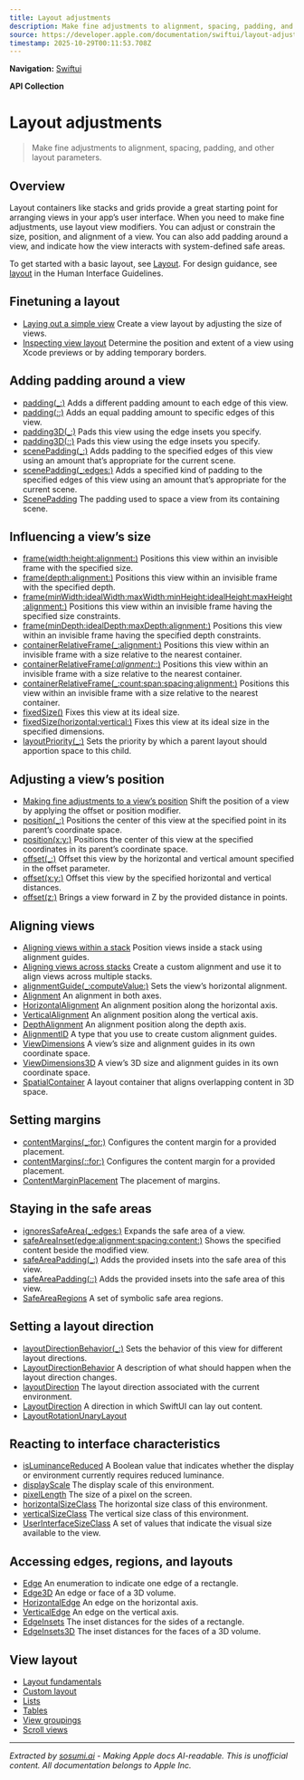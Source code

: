 ```yaml
---
title: Layout adjustments
description: Make fine adjustments to alignment, spacing, padding, and other layout parameters.
source: https://developer.apple.com/documentation/swiftui/layout-adjustments
timestamp: 2025-10-29T00:11:53.708Z
---
```


**Navigation:** [Swiftui](/documentation/swiftui)

**API Collection**

# Layout adjustments

> Make fine adjustments to alignment, spacing, padding, and other layout parameters.

## Overview

Layout containers like stacks and grids provide a great starting point for arranging views in your app’s user interface. When you need to make fine adjustments, use layout view modifiers. You can adjust or constrain the size, position, and alignment of a view. You can also add padding around a view, and indicate how the view interacts with system-defined safe areas.



To get started with a basic layout, see [Layout](/documentation/swiftui/layout-fundamentals). For design guidance, see [layout](/design/Human-Interface-Guidelines/layout) in the Human Interface Guidelines.

## Finetuning a layout

- [Laying out a simple view](/documentation/swiftui/laying-out-a-simple-view) Create a view layout by adjusting the size of views.
- [Inspecting view layout](/documentation/swiftui/inspecting-view-layout) Determine the position and extent of a view using Xcode previews or by adding temporary borders.

## Adding padding around a view

- [padding(_:)](/documentation/swiftui/view/padding(_:)) Adds a different padding amount to each edge of this view.
- [padding(_:_:)](/documentation/swiftui/view/padding(_:_:)) Adds an equal padding amount to specific edges of this view.
- [padding3D(_:)](/documentation/swiftui/view/padding3d(_:)) Pads this view using the edge insets you specify.
- [padding3D(_:_:)](/documentation/swiftui/view/padding3d(_:_:)) Pads this view using the edge insets you specify.
- [scenePadding(_:)](/documentation/swiftui/view/scenepadding(_:)) Adds padding to the specified edges of this view using an amount that’s appropriate for the current scene.
- [scenePadding(_:edges:)](/documentation/swiftui/view/scenepadding(_:edges:)) Adds a specified kind of padding to the specified edges of this view using an amount that’s appropriate for the current scene.
- [ScenePadding](/documentation/swiftui/scenepadding) The padding used to space a view from its containing scene.

## Influencing a view’s size

- [frame(width:height:alignment:)](/documentation/swiftui/view/frame(width:height:alignment:)) Positions this view within an invisible frame with the specified size.
- [frame(depth:alignment:)](/documentation/swiftui/view/frame(depth:alignment:)) Positions this view within an invisible frame with the specified depth.
- [frame(minWidth:idealWidth:maxWidth:minHeight:idealHeight:maxHeight:alignment:)](/documentation/swiftui/view/frame(minwidth:idealwidth:maxwidth:minheight:idealheight:maxheight:alignment:)) Positions this view within an invisible frame having the specified size constraints.
- [frame(minDepth:idealDepth:maxDepth:alignment:)](/documentation/swiftui/view/frame(mindepth:idealdepth:maxdepth:alignment:)) Positions this view within an invisible frame having the specified depth constraints.
- [containerRelativeFrame(_:alignment:)](/documentation/swiftui/view/containerrelativeframe(_:alignment:)) Positions this view within an invisible frame with a size relative to the nearest container.
- [containerRelativeFrame(_:alignment:_:)](/documentation/swiftui/view/containerrelativeframe(_:alignment:_:)) Positions this view within an invisible frame with a size relative to the nearest container.
- [containerRelativeFrame(_:count:span:spacing:alignment:)](/documentation/swiftui/view/containerrelativeframe(_:count:span:spacing:alignment:)) Positions this view within an invisible frame with a size relative to the nearest container.
- [fixedSize()](/documentation/swiftui/view/fixedsize()) Fixes this view at its ideal size.
- [fixedSize(horizontal:vertical:)](/documentation/swiftui/view/fixedsize(horizontal:vertical:)) Fixes this view at its ideal size in the specified dimensions.
- [layoutPriority(_:)](/documentation/swiftui/view/layoutpriority(_:)) Sets the priority by which a parent layout should apportion space to this child.

## Adjusting a view’s position

- [Making fine adjustments to a view’s position](/documentation/swiftui/making-fine-adjustments-to-a-view-s-position) Shift the position of a view by applying the offset or position modifier.
- [position(_:)](/documentation/swiftui/view/position(_:)) Positions the center of this view at the specified point in its parent’s coordinate space.
- [position(x:y:)](/documentation/swiftui/view/position(x:y:)) Positions the center of this view at the specified coordinates in its parent’s coordinate space.
- [offset(_:)](/documentation/swiftui/view/offset(_:)) Offset this view by the horizontal and vertical amount specified in the offset parameter.
- [offset(x:y:)](/documentation/swiftui/view/offset(x:y:)) Offset this view by the specified horizontal and vertical distances.
- [offset(z:)](/documentation/swiftui/view/offset(z:)) Brings a view forward in Z by the provided distance in points.

## Aligning views

- [Aligning views within a stack](/documentation/swiftui/aligning-views-within-a-stack) Position views inside a stack using alignment guides.
- [Aligning views across stacks](/documentation/swiftui/aligning-views-across-stacks) Create a custom alignment and use it to align views across multiple stacks.
- [alignmentGuide(_:computeValue:)](/documentation/swiftui/view/alignmentguide(_:computevalue:)) Sets the view’s horizontal alignment.
- [Alignment](/documentation/swiftui/alignment) An alignment in both axes.
- [HorizontalAlignment](/documentation/swiftui/horizontalalignment) An alignment position along the horizontal axis.
- [VerticalAlignment](/documentation/swiftui/verticalalignment) An alignment position along the vertical axis.
- [DepthAlignment](/documentation/swiftui/depthalignment) An alignment position along the depth axis.
- [AlignmentID](/documentation/swiftui/alignmentid) A type that you use to create custom alignment guides.
- [ViewDimensions](/documentation/swiftui/viewdimensions) A view’s size and alignment guides in its own coordinate space.
- [ViewDimensions3D](/documentation/swiftui/viewdimensions3d) A view’s 3D size and alignment guides in its own coordinate space.
- [SpatialContainer](/documentation/swiftui/spatialcontainer) A layout container that aligns overlapping content in 3D space.

## Setting margins

- [contentMargins(_:for:)](/documentation/swiftui/view/contentmargins(_:for:)) Configures the content margin for a provided placement.
- [contentMargins(_:_:for:)](/documentation/swiftui/view/contentmargins(_:_:for:)) Configures the content margin for a provided placement.
- [ContentMarginPlacement](/documentation/swiftui/contentmarginplacement) The placement of margins.

## Staying in the safe areas

- [ignoresSafeArea(_:edges:)](/documentation/swiftui/view/ignoressafearea(_:edges:)) Expands the safe area of a view.
- [safeAreaInset(edge:alignment:spacing:content:)](/documentation/swiftui/view/safeareainset(edge:alignment:spacing:content:)) Shows the specified content beside the modified view.
- [safeAreaPadding(_:)](/documentation/swiftui/view/safeareapadding(_:)) Adds the provided insets into the safe area of this view.
- [safeAreaPadding(_:_:)](/documentation/swiftui/view/safeareapadding(_:_:)) Adds the provided insets into the safe area of this view.
- [SafeAreaRegions](/documentation/swiftui/safearearegions) A set of symbolic safe area regions.

## Setting a layout direction

- [layoutDirectionBehavior(_:)](/documentation/swiftui/view/layoutdirectionbehavior(_:)) Sets the behavior of this view for different layout directions.
- [LayoutDirectionBehavior](/documentation/swiftui/layoutdirectionbehavior) A description of what should happen when the layout direction changes.
- [layoutDirection](/documentation/swiftui/environmentvalues/layoutdirection) The layout direction associated with the current environment.
- [LayoutDirection](/documentation/swiftui/layoutdirection) A direction in which SwiftUI can lay out content.
- [LayoutRotationUnaryLayout](/documentation/swiftui/layoutrotationunarylayout)

## Reacting to interface characteristics

- [isLuminanceReduced](/documentation/swiftui/environmentvalues/isluminancereduced) A Boolean value that indicates whether the display or environment currently requires reduced luminance.
- [displayScale](/documentation/swiftui/environmentvalues/displayscale) The display scale of this environment.
- [pixelLength](/documentation/swiftui/environmentvalues/pixellength) The size of a pixel on the screen.
- [horizontalSizeClass](/documentation/swiftui/environmentvalues/horizontalsizeclass) The horizontal size class of this environment.
- [verticalSizeClass](/documentation/swiftui/environmentvalues/verticalsizeclass) The vertical size class of this environment.
- [UserInterfaceSizeClass](/documentation/swiftui/userinterfacesizeclass) A set of values that indicate the visual size available to the view.

## Accessing edges, regions, and layouts

- [Edge](/documentation/swiftui/edge) An enumeration to indicate one edge of a rectangle.
- [Edge3D](/documentation/swiftui/edge3d) An edge or face of a 3D volume.
- [HorizontalEdge](/documentation/swiftui/horizontaledge) An edge on the horizontal axis.
- [VerticalEdge](/documentation/swiftui/verticaledge) An edge on the vertical axis.
- [EdgeInsets](/documentation/swiftui/edgeinsets) The inset distances for the sides of a rectangle.
- [EdgeInsets3D](/documentation/swiftui/edgeinsets3d) The inset distances for the faces of a 3D volume.

## View layout

- [Layout fundamentals](/documentation/swiftui/layout-fundamentals)
- [Custom layout](/documentation/swiftui/custom-layout)
- [Lists](/documentation/swiftui/lists)
- [Tables](/documentation/swiftui/tables)
- [View groupings](/documentation/swiftui/view-groupings)
- [Scroll views](/documentation/swiftui/scroll-views)

---

*Extracted by [sosumi.ai](https://sosumi.ai) - Making Apple docs AI-readable.*
*This is unofficial content. All documentation belongs to Apple Inc.*

